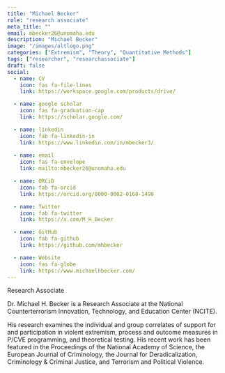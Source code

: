 ```yaml
---
title: "Michael Becker"
role: "research associate"
meta_title: ""
email: mbecker26@unomaha.edu
description: "Michael Becker"
image: "/images/altlogo.png"
categories: ["Extremism", "Theory", "Quantitative Methods"]
tags: ["researcher", "researchassociate"]
draft: false
social:
  - name: CV
    icon: fas fa-file-lines
    link: https://workspace.google.com/products/drive/

  - name: google scholar
    icon: fas fa-graduation-cap
    link: https://scholar.google.com/

  - name: linkedin
    icon: fab fa-linkedin-in
    link: https://www.linkedin.com/in/mbecker3/
  
  - name: email
    icon: fas fa-envelope
    link: mailto:mbecker26@unomaha.edu

  - name: ORCiD
    icon: fab fa-orcid
    link: https://orcid.org/0000-0002-0168-1499

  - name: Twitter
    icon: fab fa-twitter
    link: https://x.com/M_H_Becker

  - name: GitHub
    icon: fab fa-github
    link: https://github.com/mhbecker

  - name: Website
    icon: fas fa-globe
    link: https://www.michaelhbecker.com/
---
```

Research Associate

<!--more-->

Dr. Michael H. Becker is a Research Associate at the National Counterterrorism Innovation, Technology, and Education Center (NCITE).

His research examines the individual and group correlates of support for and participation in violent extremism, process and outcome measures in P/CVE programming, and theoretical testing. His recent work has been featured in the Proceedings of the National Academy of Science, the European Journal of Criminology, the Journal for Deradicalization, Criminology & Criminal Justice, and Terrorism and Political Violence.